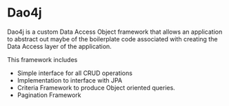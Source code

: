 # Dao4j

Dao4j is a custom Data Access Object framework that allows an application to abstract out maybe of the boilerplate code associated with creating the Data Access layer of the application.

This framework includes 
* Simple interface for all CRUD operations
* Implementation to interface with JPA
* Criteria Framework to produce Object oriented queries.
* Pagination Framework
